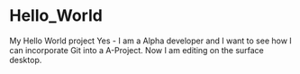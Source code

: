 # Hello_World
My Hello World project
Yes - I am a Alpha developer and I want to see how I can incorporate Git into a A-Project.
Now I am editing on the surface desktop.